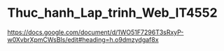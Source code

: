 # Thuc_hanh_Lap_trinh_Web_IT4552
https://docs.google.com/document/d/1WO51F7296T3sRxyP-w0XvbrXpmCWsBls/edit#heading=h.o9dmzydgaf8x
